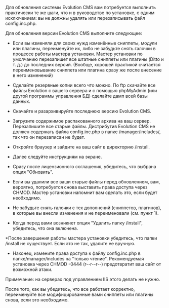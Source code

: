 Для обновления системы Evolution CMS вам потребуется выполнить практически те же шаги, что и в руководстве по установке, с одним исключением: вы не должны удалять или перезаписывать файл config.inc.php.


Для обновления версии Evolution CMS выполните следующее:

* Если вы изменяли для своих нужд изменённые сниппеты, модули или плагины, переименуйте их, либо не забудьте снять галочки в процессе работы мастера установки. Мастер установки по умолчанию перезапишет все штатные сниппеты или плагины (Ditto и т. д.) до последних версий. (Вообще, хорошей практикой считается переименовывание сниппета или плагина сразу же после внесение в него изменений)


* Сделайте резервные копии всего что можно. По ftp скачайте все файлы Evolution с вашего сервера и с помощью phpMyAdmin (или другой программы управления БД) сделайте дамп всей базы данных.
* Скачайте и разархивируйте последнюю версию Evolution CMS.
* Загрузите содержимое распакованного архива на ваш сервер. Перезапишите все старые файлы. Дистрибутив Evolution CMS не должен содержать файла config.inc.php в папке /manager/includes/, так что он перезаписан не будет.
* Откройте браузер и зайдите на ваш сайт в директорию /install.
* Далее следуйте инструкциям на экране.
* Сразу после лицензионного соглашения, убедитесь, что выбрана опция "Обновить".

* Если вы удалили все ваши старые файлы перед обновлением, вам, вероятно, потребуется снова выставить права доступа через CHMOD. Мастер установки напомнит вам сделать это, если будет необходимо.

* Не забудьте снять галочки с тех дополнений (сниппетов, плагинов), в которые вы внесли изменения и не переименовали (см. пункт 1).

* Когда перед вами возникнет опция "Удалить папку /install", убедитесь, что она включена.

*После завершения работы мастера установки убедитесь, что папки /install не существует. Если это не так, удалите ее вручную.

* Наконец, измените права доступа к файлу config.inc.php в папке/manager/includes на "только чтение". Рекомендуемая установка через CHMOD -0444 (r--r--r--) предотвратит ваш сайт от возможной атаки. 

Примечание: на серверах под управлением IIS этого делать не нужно.

После того, как вы убедитесь, что все работает корректно, переименуйте все модифицированные вами сниппеты или плагины снова, если это необходимо.